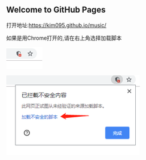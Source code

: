 ## Welcome to GitHub Pages

打开地址:https://kim095.github.io/music/

如果是用Chrome打开的,请在右上角选择加载脚本

![加载脚本截图](./img/jietu.png)

![加载脚本截图2](./img/jietu2.png)
